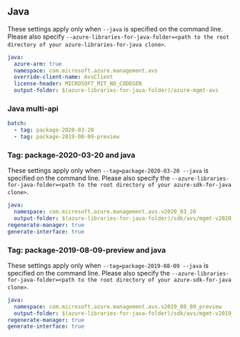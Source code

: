 ## Java

These settings apply only when `--java` is specified on the command line.
Please also specify `--azure-libraries-for-java-folder=<path to the root directory of your azure-libraries-for-java clone>`.

``` yaml $(java)
java:
  azure-arm: true
  namespace: com.microsoft.azure.management.avs
  override-client-name: AvsClient
  license-header: MICROSOFT_MIT_NO_CODEGEN
  output-folder: $(azure-libraries-for-java-folder)/azure-mgmt-avs
```

### Java multi-api

``` yaml $(java) && $(multiapi)
batch:
  - tag: package-2020-03-20
  - tag: package-2019-08-09-preview
```

### Tag: package-2020-03-20 and java

These settings apply only when `--tag=package-2020-03-20 --java` is specified on the command line.
Please also specify the `--azure-libraries-for-java-folder=<path to the root directory of your azure-sdk-for-java clone>`.

``` yaml $(tag) == 'package-2020-03-20' && $(java) && $(multiapi)
java:
  namespace: com.microsoft.azure.management.avs.v2020_03_20
  output-folder: $(azure-libraries-for-java-folder)/sdk/avs/mgmt-v2020_03_20
regenerate-manager: true
generate-interface: true
```

### Tag: package-2019-08-09-preview and java

These settings apply only when `--tag=package-2019-08-09 --java` is specified on the command line.
Please also specify the `--azure-libraries-for-java-folder=<path to the root directory of your azure-sdk-for-java clone>`.

``` yaml $(tag) == 'package-2019-08-09-preview' && $(java) && $(multiapi)
java:
  namespace: com.microsoft.azure.management.avs.v2019_08_09_preview
  output-folder: $(azure-libraries-for-java-folder)/sdk/avs/mgmt-v2019_08_09_preview
regenerate-manager: true
generate-interface: true
```